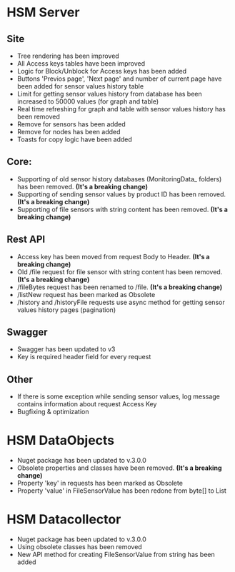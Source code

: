 # HSM Server

## Site

* Tree rendering has been improved
* All Access keys tables have been improved
* Logic for Block/Unblock for Access keys has been added
* Buttons 'Previos page', 'Next page' and number of current page have been added for sensor values history table
* Limit for getting sensor values history from database has been increased to 50000 values (for graph and table)
* Real time refreshing for graph and table with sensor values history has been removed
* Remove for sensors has been added
* Remove for nodes has been added
* Toasts for copy logic have been added
## Core:

* Supporting of old sensor history databases (MonitoringData_ folders) has been removed. **(It's a breaking change)**
* Supporting of sending sensor values by product ID has been removed. **(It's a breaking change)**
* Supporting of file sensors with string content has been removed. **(It's a breaking change)**

## Rest API

* Access key has been moved from request Body to Header. **(It's a breaking change)**
* Old /file request for file sensor with string content has been removed. **(It's a breaking change)**
* /fileBytes request has been renamed to /file. **(It's a breaking change)**
* /listNew request has been marked as Obsolete
* /history and /historyFile requests use async method for getting sensor values history pages (pagination)

## Swagger

* Swagger has been updated to v3
* Key is required header field for every request

## Other

* If there is some exception while sending sensor values, log message contains information about request Access Key
* Bugfixing & optimization

# HSM DataObjects

* Nuget package has been updated to v.3.0.0
* Obsolete properties and classes have been removed. **(It's a breaking change)**
* Property 'key' in requests has been marked as Obsolete
* Property 'value' in FileSensorValue has been redone from byte[] to List<byte>

# HSM Datacollector

* Nuget package has been updated to v.3.0.0
* Using obsolete classes has been removed
* New API method for creating FileSensorValue from string has been added